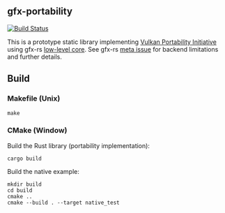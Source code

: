 ## gfx-portability
[![Build Status](https://travis-ci.org/kvark/portability.svg?branch=master)](https://travis-ci.org/kvark/portability)

This is a prototype static library implementing [Vulkan Portability Initiative](https://www.khronos.org/blog/khronos-announces-the-vulkan-portability-initiative) using gfx-rs [low-level core](http://gfx-rs.github.io/2017/07/24/low-level.html). See gfx-rs [meta issue](https://github.com/gfx-rs/gfx/issues/1354) for backend limitations and further details.

## Build

### Makefile (Unix)
```
make
```

### CMake (Window)
Build the Rust library (portability implementation):

```
cargo build
```

Build the native example:

```
mkdir build
cd build
cmake ..
cmake --build . --target native_test
```

